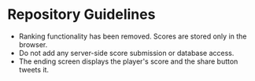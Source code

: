 # Repository Guidelines

* Ranking functionality has been removed. Scores are stored only in the browser.
* Do not add any server-side score submission or database access.
* The ending screen displays the player's score and the share button tweets it.
